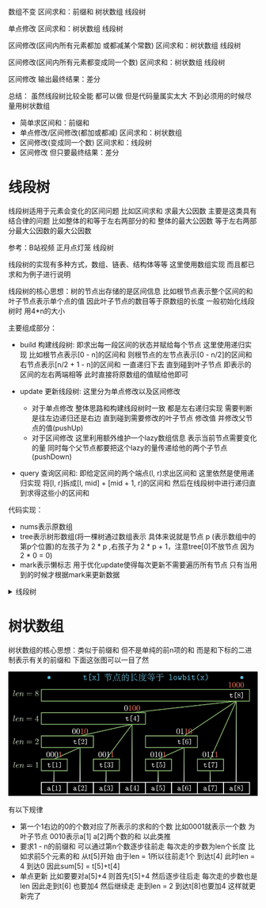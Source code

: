 
数组不变 区间求和：前缀和 树状数组 线段树

单点修改 区间求和：树状数组 线段树

区间修改(区间内所有元素都加 或都减某个常数) 区间求和：树状数组 线段树

区间修改(区间内所有元素都变成同一个数) 区间求和：树状数组 线段树

区间修改 输出最终结果：差分

总结：
虽然线段树比较全能 都可以做 但是代码量属实太大 不到必须用的时候尽量用树状数组

- 简单求区间和：前缀和
- 单点修改/区间修改(都加或都减) 区间求和：树状数组
- 区间修改(变成同一个数) 区间求和：线段树 
- 区间修改 但只要最终结果：差分


# 线段树
线段树适用于元素会变化的区间问题 比如区间求和 求最大公因数 主要是这类具有结合律的问题 比如整体的和等于左右两部分的和 整体的最大公因数 等于左右两部分最大公因数的最大公因数

参考：B站视频 正月点灯笼 线段树

线段树的实现有多种方式，数组、链表、结构体等等 这里使用数组实现 而且都已求和为例子进行说明

线段树的核心思想：树的节点出存储的是区间信息 比如根节点表示整个区间的和 叶子节点表示单个点的值 因此叶子节点的数目等于原数组的长度 一般初始化线段树时 用4*n的大小

主要组成部分：
- build 构建线段树: 即求出每一段区间的状态并赋给每个节点 这里使用递归实现 比如根节点表示[0 - n]的区间和 则根节点的左节点表示[0 - n/2]的区间和 右节点表示[n/2 + 1 - n]的区间和 一直递归下去 直到碰到叶子节点 即表示的区间的左右两端相等 此时直接将原数组的值赋给他即可

- update 更新线段树: 这里分为单点修改以及区间修改
  - 对于单点修改 整体思路和构建线段树时一致 都是左右递归实现 需要判断是往左边递归还是右边 直到碰到需要修改的叶子节点 修改值 并修改父节点的值(pushUp)
  - 对于区间修改 这里利用额外维护一个lazy数组信息 表示当前节点需要变化的量 同时每个父节点都要把这个lazy的量传递给他的两个子节点(pushDown)

- query 查询区间和: 即给定区间的两个端点(l, r)求出区间和 这里依然是使用递归实现 将[l, r]拆成[l, mid] + [mid + 1, r]的区间和 然后在线段树中进行递归直到求得这些小的区间和

代码实现：  
- nums表示原数组  
- tree表示树形数组(将一棵树通过数组表示 具体来说就是节点 p (表示数组中的第p个位置)的左孩子为 2 * p ,右孩子为 2 * p + 1，注意tree[0]不放节点 因为2 * 0 = 0)  
- mark表示懒标志 用于优化update使得每次更新不需要遍历所有节点 只有当用到的时候才根据mark来更新数据

<details>
<summary> 线段树</summary>
<pre><code class = "language-cpp">
#include <iostream>
#include <vector>

using namespace std;

int MAXN = 1e5 + 5;
int m, n; // m for numbers ; n for operation
vector<int> nums(MAXN, 0), tree(4 * MAXN, 0), mark(4 * MAXN, 0);

void build(int l = 1, int r = n, int p = 1) {
    // build segment tree recursively
    if(l == r) tree[p] = nums[l];
    else {
        int mid = l + (r - l) / 2;
        build(l, mid, 2 * p);
        build(mid + 1, r, 2 * p + 1);
        tree[p] = tree[2 * p] + tree[2 * p + 1];         
    }

} 

void update(int l, int r, int d, int cl = 1, int cr = n, int p = 1) {
/**
 * @brief update the number in interval [l, r]: add d, and current node is p with interval [cl, cr]
 * 
 */
    if(cl > r || cr < l) return ;  // no intersection 
    else if(cl >= l && cr <= r) {
        // target interval contain current interval
        if(cr != cl) mark[p] += d;  // for non-leaf node, update mark[p]
        tree[p] += (cr - cl + 1) * d;
    } else {
        // have intersecion; transform into left and right child-node 
        int mid = cl + (cr - cl) / 2;
        mark[2 * p] += mark[p];
        mark[2 * p + 1] += mark[p];
        tree[2 * p] += mark[p] * (mid - cl + 1);
        tree[2 * p + 1] += mark[p] * (cr - mid);
        mark[p] = 0;
        update(l, r, d, cl, mid, 2 * p);
        update(l, r, d, mid + 1, cr, 2 * p + 1);
        tree[p] = tree[2 * p] + tree[2 * p + 1]; 
    }
}

int query(int l,int r, int cl = 1, int cr = n, int p = 1) {
    /**
     * @brief query the sum of the interval [l, r] with current node p and interval[cl, cr]
     * 
     */
    if(cl > r || cr < l) return 0;
    else if(cl >= l && cr <= r) {
        return tree[p];
    } else {
        int mid = cl + (cr - cl) / 2;
        mark[2 * p] += mark[p];
        mark[2 * p + 1] += mark[p];
        tree[2 * p] += mark[p] * (mid - cl + 1);
        tree[2 * p + 1] += mark[p] * (cr - mid);
        mark[p] = 0;
        return query(l, r, cl, mid, 2 * p) + query(l, r, mid + 1, cr, 2 * p + 1);
    }
    return 0;
} 

int main() {
    cin >> n;
    cin >> m;
    vector<int> opers(m, 0);
    vector<int> xs(m, 0);
    vector<int> ys(m, 0);
    int oper, x, y;
    for(int i = 0; i < m; i++) {
        cin >> oper;
        opers[i] = oper;
    }
    for(int i = 0; i < m; i++) {
        cin >> x;
        xs[i] = x;
    }
    for(int i = 0; i < m; i++) {
        cin >> y;
        ys[i] = y;
    }

    build();
    for(int i = 0; i < m; i++) {
        oper = opers[i];
        x = xs[i];
        y = ys[i];
        if(oper == 0) {
            // update x_i to y_i
            update(x, x, y - tree[x]);
        } else {
            // output the sum of interval [x_i, y_i]
            cout << query(x, y) << " ";
        }
    }

}
</code>
</pre>
</details>

# 树状数组
树状数组的核心思想：类似于前缀和 但不是单纯的前n项的和 而是和下标的二进制表示有关的前缀和 下面这张图可以一目了然

![树状数组](../Graph/Binary_Index_Tree.png)

有以下规律
- 第一个1右边的0的个数对应了所表示的求和的个数 比如0001就表示一个数 为叶子节点 0010表示a[1] a[2]两个数的和 以此类推 
- 要求1 - n的前缀和 可以通过第n个数逐步往前走 每次走的步数为len个长度 比如求前5个元素的和 从t[5]开始 由于len = 1所以往前走1个 到达t[4] 此时len = 4 到达0 因此sum[5] = t[5]+t[4]
- 单点更新 比如要要对a[5]+4 则首先t[5]+4 然后逐步往后走 每次走的步数也是len 因此走到t[6] 也要加4 然后继续走 走到len = 2 到达t[8]也要加4 这样就更新完了







